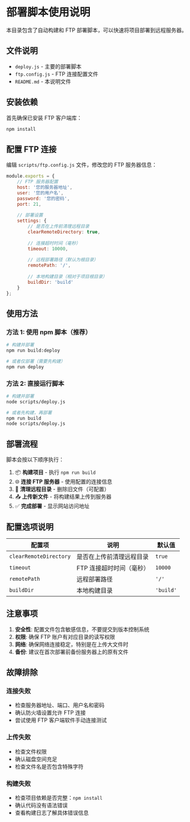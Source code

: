 # 部署脚本使用说明

本目录包含了自动构建和 FTP 部署脚本，可以快速将项目部署到远程服务器。

## 文件说明

- `deploy.js` - 主要的部署脚本
- `ftp.config.js` - FTP 连接配置文件
- `README.md` - 本说明文件

## 安装依赖

首先确保已安装 FTP 客户端库：

```bash
npm install
```

## 配置 FTP 连接

编辑 `scripts/ftp.config.js` 文件，修改您的 FTP 服务器信息：

```javascript
module.exports = {
    // FTP 服务器配置
    host: '您的服务器地址',
    user: '您的用户名',
    password: '您的密码',
    port: 21,
    
    // 部署设置
    settings: {
        // 是否在上传前清理远程目录
        clearRemoteDirectory: true,
        
        // 连接超时时间（毫秒）
        timeout: 10000,
        
        // 远程部署路径（默认为根目录）
        remotePath: '/',
        
        // 本地构建目录（相对于项目根目录）
        buildDir: 'build'
    }
};
```

## 使用方法

### 方法 1: 使用 npm 脚本（推荐）

```bash
# 构建并部署
npm run build:deploy

# 或者仅部署（需要先构建）
npm run deploy
```

### 方法 2: 直接运行脚本

```bash
# 构建并部署
node scripts/deploy.js

# 或者先构建，再部署
npm run build
node scripts/deploy.js
```

## 部署流程

脚本会按以下顺序执行：

1. 📦 **构建项目** - 执行 `npm run build`
2. 🌐 **连接 FTP 服务器** - 使用配置的连接信息
3. 🧹 **清理远程目录** - 删除旧文件（可配置）
4. 📤 **上传新文件** - 将构建结果上传到服务器
5. ✅ **完成部署** - 显示网站访问地址

## 配置选项说明

| 配置项 | 说明 | 默认值 |
|--------|------|--------|
| `clearRemoteDirectory` | 是否在上传前清理远程目录 | `true` |
| `timeout` | FTP 连接超时时间（毫秒） | `10000` |
| `remotePath` | 远程部署路径 | `'/'` |
| `buildDir` | 本地构建目录 | `'build'` |

## 注意事项

1. **安全性**: 配置文件包含敏感信息，不要提交到版本控制系统
2. **权限**: 确保 FTP 账户有对应目录的读写权限
3. **网络**: 确保网络连接稳定，特别是在上传大文件时
4. **备份**: 建议在首次部署前备份服务器上的原有文件

## 故障排除

### 连接失败
- 检查服务器地址、端口、用户名和密码
- 确认防火墙设置允许 FTP 连接
- 尝试使用 FTP 客户端软件手动连接测试

### 上传失败
- 检查文件权限
- 确认磁盘空间充足
- 检查文件名是否包含特殊字符

### 构建失败
- 检查项目依赖是否完整：`npm install`
- 确认代码没有语法错误
- 查看构建日志了解具体错误信息 